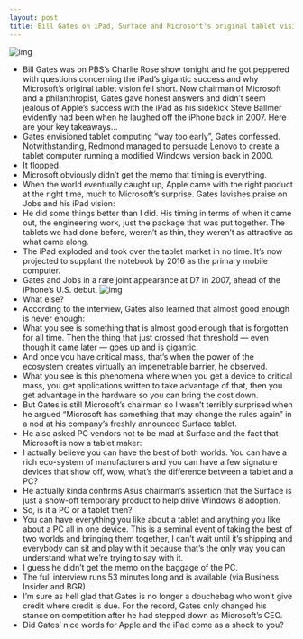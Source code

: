 ```yaml
---
layout: post
title: Bill Gates on iPad, Surface and Microsoft's original tablet vision
---
```

![img](http://media.idownloadblog.com/wp-content/uploads/2012/05/iPad-3-promo-Woman-on-subway-001.jpg)
* Bill Gates was on PBS’s Charlie Rose show tonight and he got peppered with questions concerning the iPad’s gigantic success and why Microsoft’s original tablet vision fell short. Now chairman of Microsoft and a philanthropist, Gates gave honest answers and didn’t seem jealous of Apple’s success with the iPad as his sidekick Steve Ballmer evidently had been when he laughed off the iPhone back in 2007. Here are your key takeaways…
* Gates envisioned tablet computing “way too early”, Gates confessed. Notwithstanding, Redmond managed to persuade Lenovo to create a tablet computer running a modified Windows version back in 2000.
* It flopped.
* Microsoft obviously didn’t get the memo that timing is everything.
* When the world eventually caught up, Apple came with the right product at the right time, much to Microsoft’s surprise. Gates lavishes praise on Jobs and his iPad vision:
* He did some things better than I did. His timing in terms of when it came out, the engineering work, just the package that was put together. The tablets we had done before, weren’t as thin, they weren’t as attractive as what came along.
* The iPad exploded and took over the tablet market in no time. It’s now projected to supplant the notebook by 2016 as the primary mobile computer.
* Gates and Jobs in a rare joint appearance at D7 in 2007, ahead of the iPhone’s U.S. debut.
![img](http://media.idownloadblog.com/wp-content/uploads/2010/06/Jobs-and-Gates-on-iPhone-4.jpeg)
* What else?
* According to the interview, Gates also learned that almost good enough is never enough:
* What you see is something that is almost good enough that is forgotten for all time. Then the thing that just crossed that threshold — even though it came later — goes up and is gigantic.
* And once you have critical mass, that’s when the power of the ecosystem creates virtually an impenetrable barrier, he observed.
* What you see is this phenomena where when you get a device to critical mass, you get applications written to take advantage of that, then you get advantage in the hardware so you can bring the cost down.
* But Gates is still Microsoft’s chairman so I wasn’t terribly surprised when he argued “Microsoft has something that may change the rules again” in a nod at his company’s freshly announced Surface tablet.
* He also asked PC vendors not to be mad at Surface and the fact that Microsoft is now a tablet maker:
* I actually believe you can have the best of both worlds. You can have a rich eco-system of manufacturers and you can have a few signature devices that show off, wow, what’s the difference between a tablet and a PC?
* He actually kinda confirms Asus chairman’s assertion that the Surface is just a show-off temporary product to help drive Windows 8 adoption.
* So, is it a PC or a tablet then?
* You can have everything you like about a tablet and anything you like about a PC all in one device. This is a seminal event of taking the best of two worlds and bringing them together, I can’t wait until it’s shipping and everybody can sit and play with it because that’s the only way you can understand what we’re trying to say with it.
* I guess he didn’t get the memo on the baggage of the PC.
* The full interview runs 53 minutes long and is available (via Business Insider and BGR).
* I’m sure as hell glad that Gates is no longer a douchebag who won’t give credit where credit is due. For the record, Gates only changed his stance on competition after he had stepped down as Microsoft’s CEO.
* Did Gates’ nice words for Apple and the iPad come as a shock to you?

